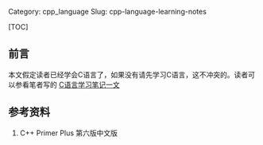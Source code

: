 Category: cpp_language
Slug: cpp-language-learning-notes

[TOC]

## 前言

本文假定读者已经学会C语言了，如果没有请先学习C语言，这不冲突的。读者可以参看笔者写的 [C语言学习笔记一文]()







## 参考资料

1. C++ Primer Plus 第六版中文版